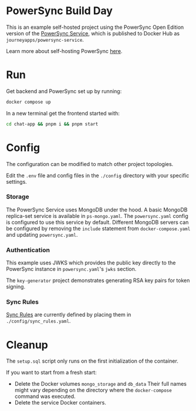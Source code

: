 # PowerSync Build Day

This is an example self-hosted project using the PowerSync Open Edition version of the [PowerSync Service](https://github.com/powersync-ja/powersync-service), which is published to Docker Hub as `journeyapps/powersync-service`.

Learn more about self-hosting PowerSync [here](https://docs.powersync.com/self-hosting/getting-started).

# Run

Get backend and PowerSync set up by running:

```bash
docker compose up
```

In a new terminal get the frontend started with:

```bash
cd chat-app && pnpm i && pnpm start
```

# Config

The configuration can be modified to match other project topologies.

Edit the `.env` file and config files in the `./config` directory with your specific settings.

### Storage

The PowerSync Service uses MongoDB under the hood. A basic MongoDB replica-set service is available in `ps-mongo.yaml`. The `powersync.yaml` config is configured to use this service by default. Different MongoDB servers can be configured by removing the `include` statement from `docker-compose.yaml` and updating `powersync.yaml`.

### Authentication

This example uses JWKS which provides the public key directly to the PowerSync instance in `powersync.yaml`'s `jwks` section.

The `key-generator` project demonstrates generating RSA key pairs for token signing.

### Sync Rules

[Sync Rules](https://docs.powersync.com/usage/sync-rules) are currently defined by placing them in `./config/sync_rules.yaml`.

# Cleanup

The `setup.sql` script only runs on the first initialization of the container.

If you want to start from a fresh start:

- Delete the Docker volumes `mongo_storage` and `db_data`
  Their full names might vary depending on the directory where the `docker-compose` command was executed.
- Delete the service Docker containers.
